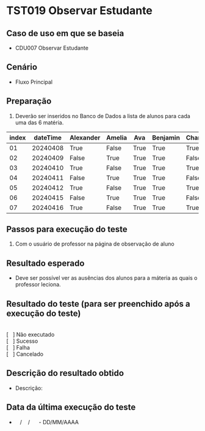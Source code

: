 # TST019 Observar Estudante

## Caso de uso em que se baseia
- CDU007 Observar Estudante

## Cenário
- Fluxo Principal

## Preparação
1. Deverão ser inseridos no Banco de Dados a lista de alunos para cada uma das 6 matéria.

| index | dateTime  | Alexander | Amelia | Ava  | Benjamin | Charlotte | Daniel | Ella | Emily | Emma | Ethan | Isabella | Jacob | James | Joshua | Matthew | Mia | Michael | Olivia | Sophia | William |
|-------|-----------|-----------|--------|------|----------|-----------|--------|------|-------|------|-------|----------|-------|-------|--------|---------|-----|---------|--------|--------|---------|
| 01    | 20240408  | True      | False  | True | True     | True      | False  | True | True  | True | True  | False     | True  | True  | True   | False    | True| True     | True   | False  | True    |
| 02    | 20240409  | False  | True | True     | True      | False  | True | True  | True | True  | False     | True  | True  | True   | False    | True| True     | True   | False  | True    | false |
| 03    | 20240410  | True      | False  | True | True     | True      | False  | True | True  | True | True  | False     | True  | True  | True   | False    | True| True     | True   | False  | True    |
| 04    | 20240411  | False  | True | True     | True      | False  | True | True  | True | True  | False     | True  | True  | True   | False    | True| True     | True   | False  | True    | false |
| 05    | 20240412  | True      | False  | True | True     | True      | False  | True | True  | True | True  | False     | True  | True  | True   | False    | True| True     | True   | False  | True    |
| 06    | 20240415  | False  | True | True     | True      | False  | True | True  | True | True  | False     | True  | True  | True   | False    | True| True     | True   | False  | True    | false |
| 07    | 20240416  | True      | False  | True | True     | True      | False  | True | True  | True | True  | False     | True  | True  | True   | False    | True| True     | True   | False  | True    |



## Passos para execução do teste
1. Com o usuário de professor na página de observação de aluno

## Resultado esperado
- Deve ser possível ver as ausências dos alunos para a máteria as quais o professor leciona.

## Resultado do teste (para ser preenchido após a execução do teste)
<br>
[&nbsp;&nbsp;&nbsp;] Não executado
<br>
[&nbsp;&nbsp;&nbsp;] Sucesso
<br>
[&nbsp;&nbsp;&nbsp;] Falha
<br>
[&nbsp;&nbsp;&nbsp;] Cancelado

## Descrição do resultado obtido
- Descrição: 

## Data da última execução do teste
-  &nbsp;&nbsp; / &nbsp;&nbsp; / &nbsp;&nbsp;&nbsp;&nbsp; - DD/MM/AAAA
